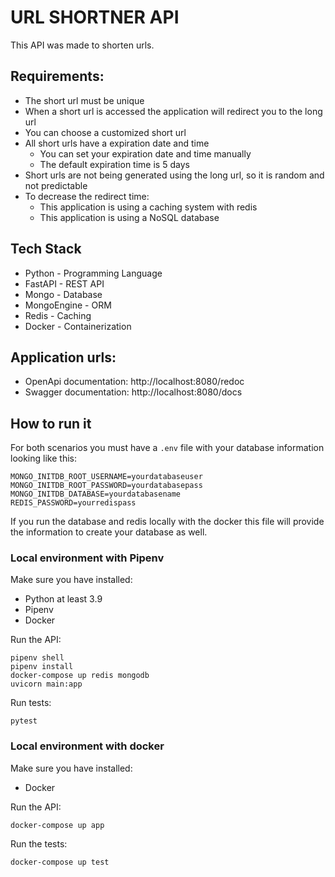 # URL SHORTNER API

This API was made to shorten urls.

## Requirements:
- The short url must be unique
- When a short url is accessed the application will redirect you to the long url
- You can choose a customized short url
- All short urls have a expiration date and time
    - You can set your expiration date and time manually
    - The default expiration time is 5 days
- Short urls are not being generated using the long url, so it is random and not predictable
- To decrease the redirect time:
    - This application is using a caching system with redis
    - This application is using a NoSQL database

## Tech Stack
- Python - Programming Language
- FastAPI - REST API
- Mongo - Database
- MongoEngine - ORM
- Redis - Caching
- Docker - Containerization

## Application urls:

- OpenApi documentation: http://localhost:8080/redoc
- Swagger documentation: http://localhost:8080/docs

## How to run it
For both scenarios you must have a `.env` file with your database information looking like this:

```
MONGO_INITDB_ROOT_USERNAME=yourdatabaseuser
MONGO_INITDB_ROOT_PASSWORD=yourdatabasepass
MONGO_INITDB_DATABASE=yourdatabasename
REDIS_PASSWORD=yourredispass
```

If you run the database and redis locally with the docker this file will provide the information to create your database as well.

### **Local environment with Pipenv**
Make sure you have installed:
- Python at least 3.9
- Pipenv
- Docker

Run the API:

    pipenv shell
    pipenv install
    docker-compose up redis mongodb
    uvicorn main:app

Run tests:

    pytest

### **Local environment with docker**
Make sure you have installed:
- Docker

Run the API:

    docker-compose up app

Run the tests:

    docker-compose up test